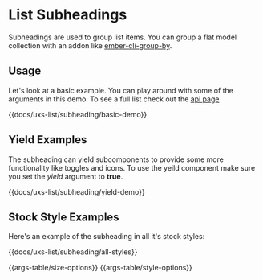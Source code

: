# List Subheadings

Subheadings are used to group list items. You can group a flat model collection with an addon like [ember-cli-group-by](https://github.com/scottwernervt/ember-cli-group-by).

## Usage

Let's look at a basic example. You can play around with some of the arguments in this demo. To see a full list check out the [api page](../api/components/uxs-list/x-subheading)

{{docs/uxs-list/subheading/basic-demo}}

## Yield Examples

The subheading can yield subcomponents to provide some more functionality like toggles and icons. To use the yeild component make sure you set the _yield_ argument to **true**.

{{docs/uxs-list/subheading/yield-demo}}

## Stock Style Examples

Here's an example of the subheading in all it's stock styles:

{{docs/uxs-list/subheading/all-styles}}

{{args-table/size-options}}
{{args-table/style-options}}
